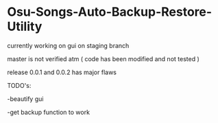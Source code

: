 # Osu-Songs-Auto-Backup-Restore-Utility

currently working on gui on staging branch


master is not verified atm ( code has been modified and not tested )


release 0.0.1 and 0.0.2 has major flaws



TODO's:

-beautify gui

-get backup function to work








